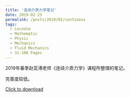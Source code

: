 ```yaml
---
title: '连续介质力学笔记'
date: 2019-02-25
permalink: /posts/2019/02/continous
tags:
  - Lecnote
  - Mathematic
  - Physic
  - Mechanics
  - Fluid Mechanics
  - 31-100 Pages
---
```


2019年春季赵亚溥老师《连续介质力学》课程所整理的笔记。

完善度较低。

[Click to download](/files/lecnote/continuousmedium.pdf)

